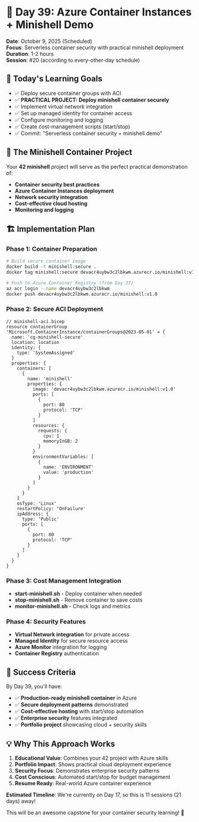 # 🐳 Day 39: Azure Container Instances + Minishell Demo

**Date**: October 9, 2025 (Scheduled)  
**Focus**: Serverless container security with practical minishell deployment  
**Duration**: 1-2 hours  
**Session**: #20 (according to every-other-day schedule)

## 🎯 **Today's Learning Goals** 

- ✅ Deploy secure container groups with ACI
- ✅ **PRACTICAL PROJECT: Deploy minishell container securely**
- ✅ Implement virtual network integration
- ✅ Set up managed identity for container access
- ✅ Configure monitoring and logging
- ✅ Create cost-management scripts (start/stop)
- ✅ Commit: "Serverless container security + minishell demo"

## 🚀 **The Minishell Container Project**

Your **42 minishell** project will serve as the perfect practical demonstration of:
- **Container security best practices**
- **Azure Container Instances deployment**
- **Network security integration**
- **Cost-effective cloud hosting**
- **Monitoring and logging**

## 🏗️ **Implementation Plan**

### **Phase 1: Container Preparation**
```bash
# Build secure container image
docker build -t minishell:secure .
docker tag minishell:secure devacr4uybw3c2lbkwm.azurecr.io/minishell:v1.0

# Push to Azure Container Registry (from Day 37)
az acr login --name devacr4uybw3c2lbkwm
docker push devacr4uybw3c2lbkwm.azurecr.io/minishell:v1.0
```

### **Phase 2: Secure ACI Deployment**
```bicep
// minishell-aci.bicep
resource containerGroup 'Microsoft.ContainerInstance/containerGroups@2023-05-01' = {
  name: 'cg-minishell-secure'
  location: location
  identity: {
    type: 'SystemAssigned'
  }
  properties: {
    containers: [
      {
        name: 'minishell'
        properties: {
          image: 'devacr4uybw3c2lbkwm.azurecr.io/minishell:v1.0'
          ports: [
            {
              port: 80
              protocol: 'TCP'
            }
          ]
          resources: {
            requests: {
              cpu: 1
              memoryInGB: 2
            }
          }
          environmentVariables: [
            {
              name: 'ENVIRONMENT'
              value: 'production'
            }
          ]
        }
      }
    ]
    osType: 'Linux'
    restartPolicy: 'OnFailure'
    ipAddress: {
      type: 'Public'
      ports: [
        {
          port: 80
          protocol: 'TCP'
        }
      ]
    }
  }
}
```

### **Phase 3: Cost Management Integration**
- **start-minishell.sh** - Deploy container when needed
- **stop-minishell.sh** - Remove container to save costs
- **monitor-minishell.sh** - Check logs and metrics

### **Phase 4: Security Features**
- **Virtual Network integration** for private access
- **Managed Identity** for secure resource access
- **Azure Monitor** integration for logging
- **Container Registry** authentication

## 🎯 **Success Criteria**

By Day 39, you'll have:
- ✅ **Production-ready minishell container** in Azure
- ✅ **Secure deployment patterns** demonstrated
- ✅ **Cost-effective hosting** with start/stop automation
- ✅ **Enterprise security** features integrated
- ✅ **Portfolio project** showcasing cloud + security skills

## 💡 **Why This Approach Works**

1. **Educational Value**: Combines your 42 project with Azure skills
2. **Portfolio Impact**: Shows practical cloud deployment experience  
3. **Security Focus**: Demonstrates enterprise security patterns
4. **Cost Conscious**: Automated start/stop for budget management
5. **Resume Ready**: Real-world Azure container experience

**Estimated Timeline**: We're currently on Day 17, so this is 11 sessions (21 days) away!

This will be an awesome capstone for your container security learning! 🚀